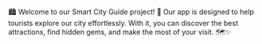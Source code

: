 🏙️ Welcome to our Smart City Guide project! 📱 
Our app is designed to help tourists explore our city effortlessly.
With it, you can discover the best attractions, 
find hidden gems, and make the most of your visit. 🗺️✨



